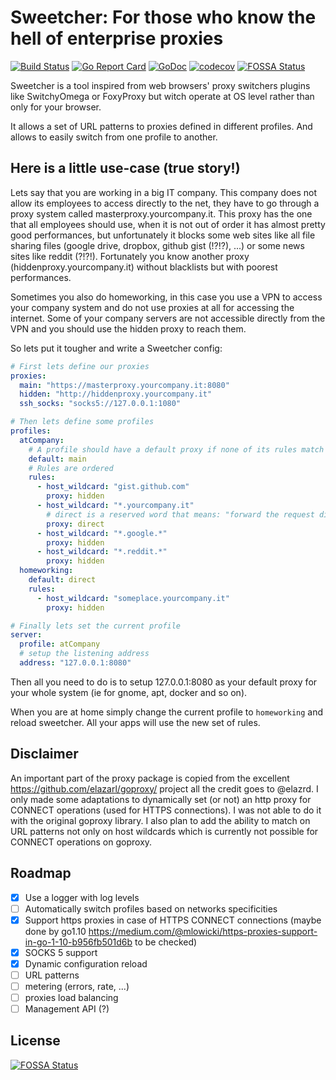 # Sweetcher: For those who know the hell of enterprise proxies

[![Build Status](https://travis-ci.org/loicalbertin/sweetcher.svg?branch=master)](https://travis-ci.org/loicalbertin/sweetcher) [![Go Report Card](https://goreportcard.com/badge/github.com/loicalbertin/sweetcher)](https://goreportcard.com/report/github.com/loicalbertin/sweetcher) [![GoDoc](https://godoc.org/github.com/loicalbertin/sweetcher?status.svg)](https://godoc.org/github.com/loicalbertin/sweetcher) [![codecov](https://codecov.io/gh/loicalbertin/sweetcher/branch/master/graph/badge.svg)](https://codecov.io/gh/loicalbertin/sweetcher) [![FOSSA Status](https://app.fossa.io/api/projects/git%2Bgithub.com%2Floicalbertin%2Fsweetcher.svg?type=shield)](https://app.fossa.io/projects/git%2Bgithub.com%2Floicalbertin%2Fsweetcher?ref=badge_shield)

Sweetcher is a tool inspired from web browsers' proxy switchers plugins like SwitchyOmega or FoxyProxy but witch operate at OS level rather than only for your browser.

It allows a set of URL patterns to proxies defined in different profiles. And allows to easily switch from one profile to another.

## Here is a little use-case (true story!)

Lets say that you are working in a big IT company. This company does not allow its employees to access directly to the net, they have to go through a proxy system called masterproxy.yourcompany.it. This proxy has the one that all employees should use, when it is not out of order it has almost pretty good performances, but unfortunately it blocks some web sites like all file sharing files (google drive, dropbox, github gist (!?!?), ...) or some news sites like reddit (?!?!).
Fortunately you know another proxy (hiddenproxy.yourcompany.it) without blacklists but with poorest performances.

Sometimes you also do homeworking, in this case you use a VPN to access your company system and do not use proxies at all for accessing the internet. Some of your company servers are not accessible directly from the VPN and you should use the hidden proxy to reach them.

So lets put it tougher and write a Sweetcher config:

```yaml
# First lets define our proxies
proxies:
  main: "https://masterproxy.yourcompany.it:8080"
  hidden: "http://hiddenproxy.yourcompany.it"
  ssh_socks: "socks5://127.0.0.1:1080"

# Then lets define some profiles
profiles:
  atCompany:
    # A profile should have a default proxy if none of its rules match
    default: main
    # Rules are ordered
    rules:
      - host_wildcard: "gist.github.com"
        proxy: hidden
      - host_wildcard: "*.yourcompany.it"
        # direct is a reserved word that means: "forward the request directly to the targeted site without using a proxy"
        proxy: direct
      - host_wildcard: "*.google.*"
        proxy: hidden
      - host_wildcard: "*.reddit.*"
        proxy: hidden
  homeworking:
    default: direct
    rules:
      - host_wildcard: "someplace.yourcompany.it"
        proxy: hidden

# Finally lets set the current profile
server:
  profile: atCompany
  # setup the listening address
  address: "127.0.0.1:8080"
```

Then all you need to do is to setup 127.0.0.1:8080 as your default proxy for your whole system (ie for gnome, apt, docker and so on).

When you are at home simply change the current profile to `homeworking` and reload sweetcher. All your apps will use the new set of rules.

## Disclaimer

An important part of the proxy package is copied from the excellent https://github.com/elazarl/goproxy/ project
all the credit goes to @elazrd. I only made some adaptations to dynamically set (or not) an http proxy for CONNECT operations (used for HTTPS connections). I was not able to do it with the
original goproxy library. I also plan to add the ability to match on URL patterns not only on host wildcards which is currently not possible for CONNECT operations on goproxy.

## Roadmap

- [x] Use a logger with log levels
- [ ] Automatically switch profiles based on networks specificities
- [x] Support https proxies in case of HTTPS CONNECT connections (maybe done by go1.10 <https://medium.com/@mlowicki/https-proxies-support-in-go-1-10-b956fb501d6b> to be checked)
- [x] SOCKS 5 support
- [x] Dynamic configuration reload
- [ ] URL patterns
- [ ] metering (errors, rate, ...)
- [ ] proxies load balancing
- [ ] Management API (?)

## License

[![FOSSA Status](https://app.fossa.io/api/projects/git%2Bgithub.com%2Floicalbertin%2Fsweetcher.svg?type=large)](https://app.fossa.io/projects/git%2Bgithub.com%2Floicalbertin%2Fsweetcher?ref=badge_large)
